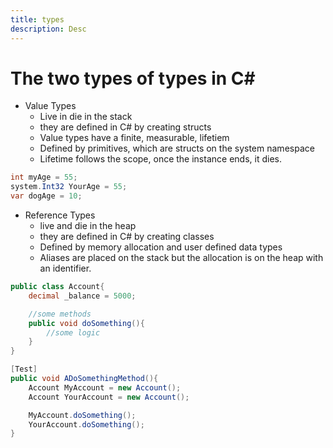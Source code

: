 ```yaml
---
title: types
description: Desc
---
```


# The two types of types in C#
+ Value Types
    + Live in die in the stack
    + they are defined in C# by creating structs
    + Value types have a finite, measurable, lifetiem
    + Defined by primitives, which are structs on the system namespace
    + Lifetime follows the scope, once the instance ends, it dies. 

```csharp
int myAge = 55;
system.Int32 YourAge = 55;
var dogAge = 10;
```

+ Reference Types
    + live and die in the heap
    + they are defined in C# by creating classes
    + Defined by memory allocation and user defined data types
    + Aliases are placed on the stack but the allocation is on the heap with an identifier.
```csharp
public class Account{
    decimal _balance = 5000;

    //some methods
    public void doSomething(){
        //some logic 
    }
}

[Test]
public void ADoSomethingMethod(){
    Account MyAccount = new Account();
    Account YourAccount = new Account();

    MyAccount.doSomething();
    YourAccount.doSomething(); 
}

```